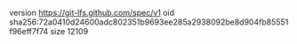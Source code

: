 version https://git-lfs.github.com/spec/v1
oid sha256:72a0410d24600adc802351b9693ee285a2938092be8d904fb85551f96eff7f74
size 12109
